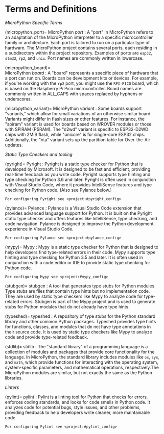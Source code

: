 # Terms and Definitions

*MicroPython Specific Terms*

(micropython_port)=
MicroPython *port*
:   A "port" in MicroPython refers to an adaptation of the MicroPython interpreter to a specific microcontroller family or architecture. 
    Each port is tailored to run on a particular type of hardware. The MicroPython project contains several ports, each residing in a subdirectory within the project repository. 
    Examples of ports are `esp32`, `stm32`, `rp2`, and `unix`.
    Port names are commonly written in lowercase.

(micropython_board)=    
MicroPython *board*
:   A "board" represents a specific piece of hardware that a port can run on. Boards can be development kits or devices. 
    For example, if you're working with the `rp2` port, you might use the `RPI-PICO` board, which is based on the Raspberry Pi Pico microcontroller.
    Board names are commonly written in ALL_CAPS with spaces replaced by hyphens or underscores.


(micropython_variant)=
MicroPython *variant*
:   Some boards support "variants," which allow for small variations of an otherwise similar board. Variants might differ in flash sizes or other features. For instance, the "spiram" variant is used for boards based on WROVER modules or those with SPIRAM (PSRAM). 
    The "d2wd" variant is specific to ESP32-D2WD chips with 2MiB flash, while "unicore" is for single-core ESP32 chips. Additionally, the "ota" variant sets up the partition table for Over-the-Air updates.

*Static Type Checkers and tooling* 

(pyright)=
Pyright
:   Pyright is a static type checker for Python that is developed by Microsoft. It is designed to be fast and efficient, providing real-time feedback as you write code. Pyright supports type hinting and type checking for Python 3.6 and later. 
    Pyright is often used in conjunction with Visual Studio Code, where it provides IntelliSense features and type checking for Python code. (Also see Pylance below.) 

    For configuring Pyright see <project:#pyright_config>

(pylance)=
Pylance
:   Pylance is a Visual Studio Code extension that provides advanced language support for Python. It is built on the Pyright static type checker and offers features like IntelliSense, type checking, and code navigation. Pylance is designed to improve the Python development experience in Visual Studio Code.

    For configuring Pylance see <project:#pylance_config>

(mypy)=
Mypy
:  Mypy is a static type checker for Python that is designed to help developers find type-related errors in their code. Mypy supports type hinting and type checking for Python 3.5 and later. It is often used in conjunction with a code editor or IDE to provide static type checking for Python code.

    For configuring Mypy see <project:#mypy_config>

(stubgen)=
stubgen
:  A tool that generates type stubs for Python modules. Type stubs are files that contain type hints but no implementation code. They are used by static type checkers like Mypy to analyze code for type-related errors. Stubgen is part of the Mypy project and is used to generate stubs for Python modules that do not already have type hints.

(typeshed)=
typeshed
:  A repository of type stubs for the Python standard library and other common Python packages. Typeshed provides type hints for functions, classes, and modules that do not have type annotations in their source code. It is used by static type checkers like Mypy to analyze code and provide type-related feedback.

(stdlib)=
stdlib
:  The "standard library" of a programming language is a collection of modules and packages that provide core functionality for the language. In MicroPython, the standard library includes modules like `os`, `sys`, and `math`, which provide functions for interacting with the operating system, system-specific parameters, and mathematical operations, respectively.The MicroPython modules are similar, but not exactly the  same as the Python libraries.

*Linters*

(pylint)=
pylint
:   Pylint is a linting tool for Python that checks for errors, enforces coding standards, and looks for code smells in Python code. It analyzes code for potential bugs, style issues, and other problems, providing feedback to help developers write cleaner, more maintainable code.

    For configuring Pylint see <project:#pylint_config>

<!-- 
FYI: 
Board name and variant changes · micropython - GitHub. https://github.com/orgs/micropython/discussions/12294. -->
